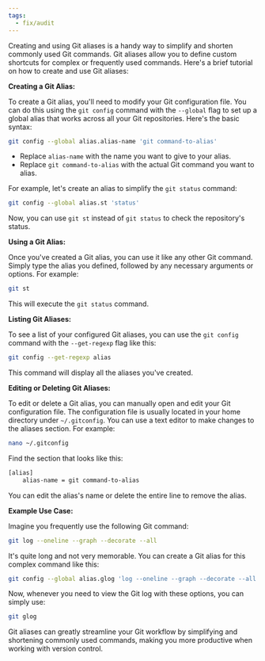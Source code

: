 ```yaml
---
tags:
  - fix/audit
---
```

Creating and using Git aliases is a handy way to simplify and shorten commonly used Git commands. Git aliases allow you to define custom shortcuts for complex or frequently used commands. Here's a brief tutorial on how to create and use Git aliases:

**Creating a Git Alias:**

To create a Git alias, you'll need to modify your Git configuration file. You can do this using the `git config` command with the `--global` flag to set up a global alias that works across all your Git repositories. Here's the basic syntax:

```bash
git config --global alias.alias-name 'git command-to-alias'
```

- Replace `alias-name` with the name you want to give to your alias.
- Replace `git command-to-alias` with the actual Git command you want to alias.

For example, let's create an alias to simplify the `git status` command:

```bash
git config --global alias.st 'status'
```

Now, you can use `git st` instead of `git status` to check the repository's status.

**Using a Git Alias:**

Once you've created a Git alias, you can use it like any other Git command. Simply type the alias you defined, followed by any necessary arguments or options. For example:

```bash
git st
```

This will execute the `git status` command.

**Listing Git Aliases:**

To see a list of your configured Git aliases, you can use the `git config` command with the `--get-regexp` flag like this:

```bash
git config --get-regexp alias
```

This command will display all the aliases you've created.

**Editing or Deleting Git Aliases:**

To edit or delete a Git alias, you can manually open and edit your Git configuration file. The configuration file is usually located in your home directory under `~/.gitconfig`. You can use a text editor to make changes to the aliases section. For example:

```bash
nano ~/.gitconfig
```

Find the section that looks like this:

```bash
[alias]
    alias-name = git command-to-alias
```

You can edit the alias's name or delete the entire line to remove the alias.

**Example Use Case:**

Imagine you frequently use the following Git command:

```bash
git log --oneline --graph --decorate --all
```

It's quite long and not very memorable. You can create a Git alias for this complex command like this:

```bash
git config --global alias.glog 'log --oneline --graph --decorate --all'
```

Now, whenever you need to view the Git log with these options, you can simply use:

```bash
git glog
```

Git aliases can greatly streamline your Git workflow by simplifying and shortening commonly used commands, making you more productive when working with version control.
